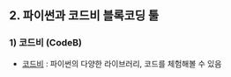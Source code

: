 ## 2. 파이썬과 코드비 블록코딩 툴
### 1) 코드비 (CodeB)   
- [코드비](http://www.codeb.co.kr) : 파이썬의 다양한 라이브러리, 코드를 체험해볼 수 있음   
